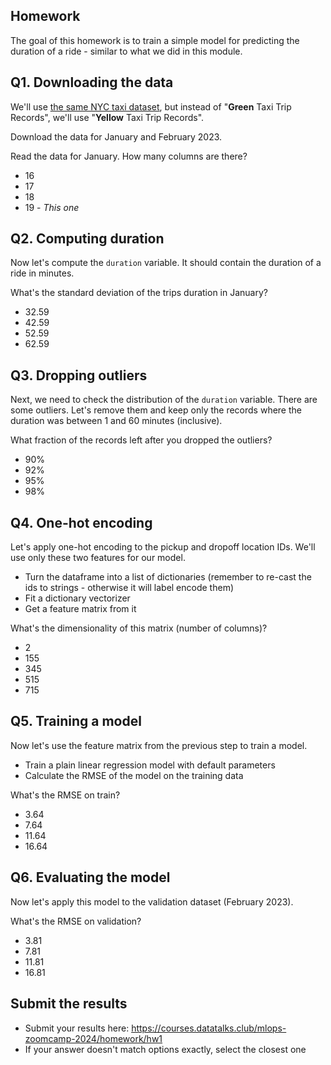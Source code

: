 ## Homework

The goal of this homework is to train a simple model for predicting the duration of a ride - similar to what we did in this module.

## Q1. Downloading the data

We'll use [the same NYC taxi dataset](https://www1.nyc.gov/site/tlc/about/tlc-trip-record-data.page),
but instead of "**Green** Taxi Trip Records", we'll use "**Yellow** Taxi Trip Records".

Download the data for January and February 2023.

Read the data for January. How many columns are there?

- 16
- 17
- 18
- 19 - _This one_

## Q2. Computing duration

Now let's compute the `duration` variable. It should contain the duration of a ride in minutes.

What's the standard deviation of the trips duration in January?

- 32.59
- 42.59
- 52.59
- 62.59

## Q3. Dropping outliers

Next, we need to check the distribution of the `duration` variable. There are some outliers. Let's remove them and keep only the records where the duration was between 1 and 60 minutes (inclusive).

What fraction of the records left after you dropped the outliers?

- 90%
- 92%
- 95%
- 98%

## Q4. One-hot encoding

Let's apply one-hot encoding to the pickup and dropoff location IDs. We'll use only these two features for our model.

- Turn the dataframe into a list of dictionaries (remember to re-cast the ids to strings - otherwise it will
  label encode them)
- Fit a dictionary vectorizer
- Get a feature matrix from it

What's the dimensionality of this matrix (number of columns)?

- 2
- 155
- 345
- 515
- 715

## Q5. Training a model

Now let's use the feature matrix from the previous step to train a model.

- Train a plain linear regression model with default parameters
- Calculate the RMSE of the model on the training data

What's the RMSE on train?

- 3.64
- 7.64
- 11.64
- 16.64

## Q6. Evaluating the model

Now let's apply this model to the validation dataset (February 2023).

What's the RMSE on validation?

- 3.81
- 7.81
- 11.81
- 16.81

## Submit the results

- Submit your results here: https://courses.datatalks.club/mlops-zoomcamp-2024/homework/hw1
- If your answer doesn't match options exactly, select the closest one
